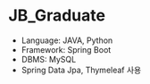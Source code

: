 # JB_Graduate

- Language: JAVA, Python
- Framework: Spring Boot
- DBMS: MySQL
- Spring Data Jpa, Thymeleaf 사용
